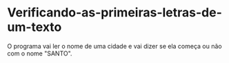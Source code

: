 # Verificando-as-primeiras-letras-de-um-texto
 O programa vai ler o nome de uma cidade e vai dizer se ela começa ou não com o nome "SANTO".
